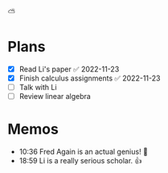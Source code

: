 ⛅

# Plans

- [x] Read Li's paper ✅ 2022-11-23
- [x] Finish calculus assignments ✅ 2022-11-23
- [ ] Talk with Li
- [ ] Review linear algebra

# Memos

- 10:36 Fred Again is an actual genius! 🤩
- 18:59 Li is a really serious scholar. 👍